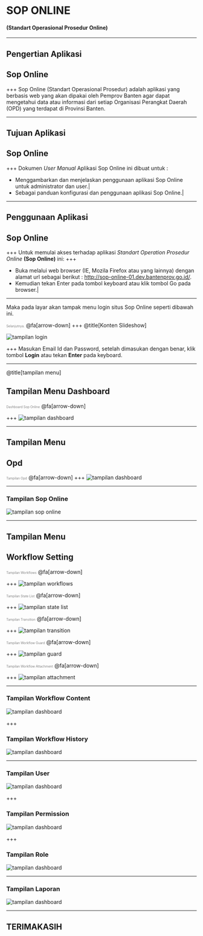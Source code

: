 # SOP ONLINE 
#### (<span class="white">Standart Operasional Prosedur Online</span>)

---

## Pengertian Aplikasi
## <span class="white">Sop Online</span>

+++
Sop Online (Standart Operasional Prosedur) adalah aplikasi yang berbasis web yang akan dipakai oleh Pemprov Banten agar dapat mengetahui data atau informasi dari setiap Organisasi Perangkat Daerah (OPD) yang terdapat di Provinsi Banten.

---
## Tujuan Aplikasi
## <span class="white">Sop Online</span>

+++
Dokumen *User Manual* Aplikasi Sop Online ini dibuat untuk :

- Menggambarkan dan menjelaskan penggunaan aplikasi Sop Online untuk administrator dan user.|
- Sebagai panduan konfigurasi dan penggunaan aplikasi Sop Online.|

---
## Penggunaan Aplikasi 
## <span class="white">Sop Online</span>

+++
Untuk memulai akses terhadap aplikasi *Standart Operation Prosedur Online* **(Sop Online)** ini: 
+++
- Buka melalui web browser (IE, Mozila Firefox atau yang lainnya) dengan alamat url sebagai berikut : http://sop-online-01.dev.bantenprov.go.id/.
- Kemudian tekan Enter pada tombol keyboard atau klik tombol Go pada browser.|

---
Maka pada layar akan tampak menu login situs Sop Online seperti dibawah ini.

<span style="font-size:0.6em; color:gray">Selanjutnya.</span>
@fa[arrow-down]
+++
@title[Konten Slideshow]

![tampilan login](/assets/images/01-login.png)

+++
Masukan Email Id dan Password, setelah dimasukan dengan benar, klik tombol **Login** atau tekan **Enter** pada keyboard.

---

@title[tampilan menu]

## Tampilan Menu <span class="white">Dashboard</span>
<span style="font-size:0.6em; color:gray">Dashboard <span class="white">Sop Online</span></span>
@fa[arrow-down]

+++
![tampilan dashboard](/assets/images/02-tampilan-dashboard.png)

---
## Tampilan Menu 
## <span class="white">Opd</span>
<span style="font-size:0.6em; color:gray">Tampilan <span class="white">Opd</span></span>
@fa[arrow-down]
+++
![tampilan dashboard](/assets/images/03-tampilan-opd.png)

---
### Tampilan Sop Online
![tampilan sop online](/assets/images/04-tampilan-sop-online.png)

---
## Tampilan Menu 
## <span class="white">Workflow Setting</span>
<span style="font-size:0.6em; color:gray">Tampilan <span class="white">Workflows</span></span>
@fa[arrow-down]

+++
![tampilan workflows](/assets/images/05-tampilan-workflows.png)

<span style="font-size:0.6em; color:gray">Tampilan <span class="white">State List</span></span>
@fa[arrow-down]

+++
![tampilan state list](/assets/images/06-tampilan-statelist.png)

<span style="font-size:0.6em; color:gray">Tampilan <span class="white">Transition</span></span>
@fa[arrow-down]

+++
![tampilan transition](/assets/images/07-tampilan-transition.png)

<span style="font-size:0.6em; color:gray">Tampilan <span class="white">Workflow Guard</span></span>
@fa[arrow-down]

+++
![tampilan guard](/assets/images/08-tampilan-workflow-guard.png)

<span style="font-size:0.6em; color:gray">Tampilan <span class="white">Workflow Attachment</span></span>
@fa[arrow-down]

+++
![tampilan attachment](/assets/images/09-tampilan-workflow-attachment.png)

---
### Tampilan Workflow Content
![tampilan dashboard](/assets/images/10-tampilan-workflow-content.png)

+++
### Tampilan Workflow History
![tampilan dashboard](/assets/images/11-tampilan-workflow-history.png)

---
### Tampilan User
![tampilan dashboard](/assets/images/12-tampilan-user.png)

+++
### Tampilan Permission
![tampilan dashboard](/assets/images/13-tampilan-permission.png)

+++
### Tampilan Role
![tampilan dashboard](/assets/images/14-tampilan-role.png)

---
### Tampilan Laporan
![tampilan dashboard](/assets/images/15-tampilan-laporan.png)

---

## TERIMAKASIH
